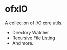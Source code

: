 ofxIO
=========

A collection of I/O core utils.

- Directory Watcher
- Recursive File Listing
- And more.
